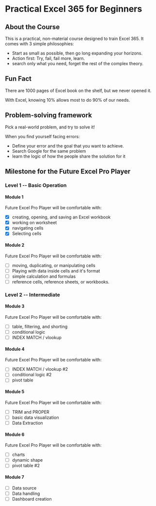 # Practical Excel 365 for Beginners

## About the Course

This is a practical, non-material course designed to train Excel 365. It comes with 3 simple philosophies:

- Start as small as possible, then go long expanding your horizons.
- Action first: Try, fail, fail more, learn.
- search only what you need, forget the rest of the complex theory.

## Fun Fact

There are 1000 pages of Excel book on the shelf, but we never opened it. 

With Excel, knowing 10% allows most to do 90% of our needs.

## Problem-solving framework

Pick a real-world problem, and try to solve it!

When you find yourself facing errors:
- Define your error and the goal that you want to achieve.
- Search Google for the same problem
- learn the logic of how the people share the solution for it
  
## Milestone for the Future Excel Pro Player

### Level 1 -- Basic Operation

#### Module 1
Future Excel Pro Player will be comfortable with:
- [x] creating, opening, and saving an Excel workbook
- [x] working on worksheet
- [x] navigating cells
- [x] Selecting cells

#### Module 2
Future Excel Pro Player will be comfortable with:
- [ ] moving, duplicating, or manipulating cells
- [ ] Playing with data inside cells and it's format
- [ ] simple calculation and formulas
- [ ] reference cells, reference sheets, or workbooks.

### Level 2 -- Intermediate

#### Module 3
Future Excel Pro Player will be comfortable with:
- [ ] table, filtering, and shorting
- [ ] conditional logic 
- [ ] INDEX MATCH / vlookup

#### Module 4
Future Excel Pro Player will be comfortable with:
- [ ] INDEX MATCH / vlookup #2
- [ ] conditional logic #2
- [ ] pivot table

#### Module 5
Future Excel Pro Player will be comfortable with:
- [ ] TRIM and PROPER
- [ ] basic data visualization
- [ ] Data Extraction

#### Module 6
Future Excel Pro Player will be comfortable with:
- [ ] charts
- [ ] dynamic shape
- [ ] pivot table #2

#### Module 7
- [ ] Data source
- [ ] Data handling
- [ ] Dashboard creation
